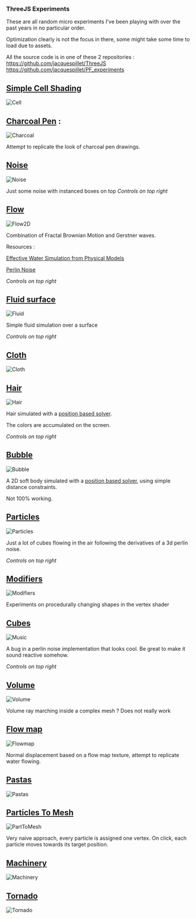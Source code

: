 
###  ThreeJS Experiments

These are all random micro experiments I've been playing with over the past years in no particular order.

Optimization clearly is not the focus in there, some might take some time to load due to assets.

All the source code is in one of these 2 repositories :
https://github.com/jacquespillet/ThreeJS
https://github.com/jacquespillet/PF_experiments


## [Simple Cell Shading](Threejs/CellShading/CellShading.html)

![Cell](Images/Threejs/Cell.PNG)

## [Charcoal Pen](Threejs/Charcoal/Index.html) : 

![Charcoal](Images/Threejs/Charcoal.PNG)

Attempt to replicate the look of charcoal pen drawings.

## [Noise](Threejs/Flow2D/Index.html)

![Noise](Images/Threejs/Flow2D.PNG)

Just some noise with instanced boxes on top
*Controls on top right*

## [Flow](Threejs/Flow/index.html)

![Flow2D](Images/Threejs/Noise.PNG)

Combination of Fractal Brownian Motion and Gerstner waves.

Resources : 

[Effective Water Simulation from Physical Models](https://developer.nvidia.com/gpugems/gpugems/part-i-natural-effects/chapter-1-effective-water-simulation-physical-models)

[Perlin Noise](https://catlikecoding.com/unity/tutorials/noise/)

*Controls on top right*

## [Fluid surface](Threejs/Fluid/index.html)

![Fluid](Images/Threejs/Fluid.PNG)

Simple fluid simulation over a surface

*Controls on top right*

## [Cloth](Threejs/Cloth/index.html)

![Cloth](Images/Threejs/Cloth.PNG)

## [Hair](Threejs/Hair/Index.html)

![Hair](Images/Threejs/Hair.PNG)

Hair simulated with a [position based solver](https://link.springer.com/referenceworkentry/10.1007%2F978-3-319-08234-9_92-1).

The colors are accumulated on the screen.

*Controls on top right*

## [Bubble](Threejs/Bubbles/Index.html)

![Bubble](Images/Threejs/Bubble.PNG)

A 2D soft body simulated with a [position based solver](https://link.springer.com/referenceworkentry/10.1007%2F978-3-319-08234-9_92-1), using simple distance constraints.

Not 100% working.

## [Particles](Threejs/Instances/Index.html)

![Particles](Images/Threejs/Particles.PNG)

Just a lot of cubes flowing in the air following the derivatives of a 3d perlin noise.

*Controls on top right*

## [Modifiers](Threejs/Modifiers/index.html)

![Modifiers](Images/Threejs/Modifiers.PNG)

Experiments on procedurally changing shapes in the vertex shader

## [Cubes](Threejs/Music/Index.html)

![Music](Images/Threejs/Music.PNG)

A bug in a perlin noise implementation that looks cool.
Be great to make it sound reactive somehow.

*Controls on top right*

## [Volume](Threejs/Volume/Index.html)

![Volume](Images/Threejs/Cloud.PNG)

Volume ray marching inside a complex mesh ?  Does not really work

## [Flow map](https://jacquespillet.github.io/ThreeJS/scene4.html)

![Flowmap](Images/Threejs/Flowmap.PNG)

Normal displacement based on a flow map texture, attempt to replicate water flowing.

## [Pastas](https://jacquespillet.github.io/ThreeJS/scene5.html)

![Pastas](Images/Threejs/Pastas.PNG)

## [Particles To Mesh](https://jacquespillet.github.io/ThreeJS/scene6.html)

![PartToMesh](Images/Threejs/PartToMesh.PNG)

Very naive approach, every particle is assigned one vertex. On click, each particle moves towards its target position.

## [Machinery](https://jacquespillet.github.io/ThreeJS/scene7.html)

![Machinery](Images/Threejs/Machinery.PNG)

## [Tornado](https://jacquespillet.github.io/ThreeJS/scene12.html)

![Tornado](Images/Threejs/Tornado.PNG)

